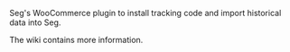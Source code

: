Seg's WooCommerce plugin to install tracking code and import historical data into Seg.

The wiki contains more information.
